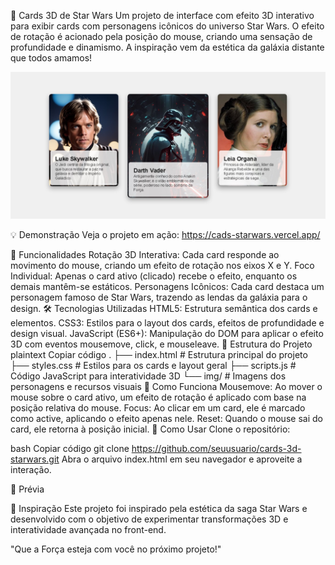 🎴 Cards 3D de Star Wars
Um projeto de interface com efeito 3D interativo para exibir cards com personagens icônicos do universo Star Wars. O efeito de rotação é acionado pela posição do mouse, criando uma sensação de profundidade e dinamismo. A inspiração vem da estética da galáxia distante que todos amamos!

<img src="img/cads-starwars.jpg">

💡 Demonstração
Veja o projeto em ação: https://cads-starwars.vercel.app/

🚀 Funcionalidades
Rotação 3D Interativa: Cada card responde ao movimento do mouse, criando um efeito de rotação nos eixos X e Y.
Foco Individual: Apenas o card ativo (clicado) recebe o efeito, enquanto os demais mantêm-se estáticos.
Personagens Icônicos: Cada card destaca um personagem famoso de Star Wars, trazendo as lendas da galáxia para o design.
🛠️ Tecnologias Utilizadas
HTML5: Estrutura semântica dos cards e elementos.
CSS3: Estilos para o layout dos cards, efeitos de profundidade e design visual.
JavaScript (ES6+): Manipulação do DOM para aplicar o efeito 3D com eventos mousemove, click, e mouseleave.
📂 Estrutura do Projeto
plaintext
Copiar código
.
├── index.html         # Estrutura principal do projeto
├── styles.css         # Estilos para os cards e layout geral
├── scripts.js          # Código JavaScript para interatividade 3D
└── img/            # Imagens dos personagens e recursos visuais
🔧 Como Funciona
Mousemove: Ao mover o mouse sobre o card ativo, um efeito de rotação é aplicado com base na posição relativa do mouse.
Focus: Ao clicar em um card, ele é marcado como active, aplicando o efeito apenas nele.
Reset: Quando o mouse sai do card, ele retorna à posição inicial.
🚩 Como Usar
Clone o repositório:

bash
Copiar código
git clone https://github.com/seuusuario/cards-3d-starwars.git
Abra o arquivo index.html em seu navegador e aproveite a interação.

📸 Prévia

🌌 Inspiração
Este projeto foi inspirado pela estética da saga Star Wars e desenvolvido com o objetivo de experimentar transformações 3D e interatividade avançada no front-end.

"Que a Força esteja com você no próximo projeto!"
